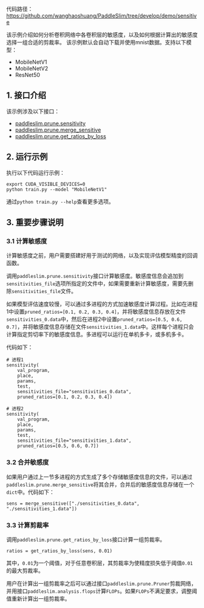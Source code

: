 代码路径：https://github.com/wanghaoshuang/PaddleSlim/tree/develop/demo/sensitive

该示例介绍如何分析卷积网络中各卷积层的敏感度，以及如何根据计算出的敏感度选择一组合适的剪裁率。
该示例默认会自动下载并使用mnist数据。支持以下模型：

- MobileNetV1
- MobileNetV2
- ResNet50

## 1. 接口介绍

该示例涉及以下接口：

- [paddleslim.prune.sensitivity](https://paddlepaddle.github.io/PaddleSlim/api/prune_api/#sensitivity)
- [paddleslim.prune.merge_sensitive](https://paddlepaddle.github.io/PaddleSlim/api/prune_api/#merge_sensitive)
- [paddleslim.prune.get_ratios_by_loss](https://paddlepaddle.github.io/PaddleSlim/api/prune_api/#get_ratios_by_losssensitivities-loss)

## 2. 运行示例

执行以下代码运行示例：

```
export CUDA_VISIBLE_DEVICES=0
python train.py --model "MobileNetV1"
```

通过`python train.py --help`查看更多选项。

## 3. 重要步骤说明

### 3.1 计算敏感度

计算敏感度之前，用户需要搭建好用于测试的网络，以及实现评估模型精度的回调函数。

调用`paddleslim.prune.sensitivity`接口计算敏感度。敏感度信息会追加到`sensitivities_file`选项所指定的文件中，如果需要重新计算敏感度，需要先删除`sensitivities_file`文件。

如果模型评估速度较慢，可以通过多进程的方式加速敏感度计算过程。比如在进程1中设置`pruned_ratios=[0.1, 0.2, 0.3, 0.4]`，并将敏感度信息存放在文件`sensitivities_0.data`中，然后在进程2中设置`pruned_ratios=[0.5, 0.6, 0.7]`，并将敏感度信息存储在文件`sensitivities_1.data`中。这样每个进程只会计算指定剪切率下的敏感度信息。多进程可以运行在单机多卡，或多机多卡。

代码如下：

```
# 进程1
sensitivity(
    val_program,
    place,
    params,
    test,
    sensitivities_file="sensitivities_0.data",
    pruned_ratios=[0.1, 0.2, 0.3, 0.4])
```

```
# 进程2
sensitivity(
    val_program,
    place,
    params,
    test,
    sensitivities_file="sensitivities_1.data",
    pruned_ratios=[0.5, 0.6, 0.7])
```


### 3.2 合并敏感度

如果用户通过上一节多进程的方式生成了多个存储敏感度信息的文件，可以通过`paddleslim.prune.merge_sensitive`将其合并，合并后的敏感度信息存储在一个`dict`中。代码如下：

```
sens = merge_sensitive(["./sensitivities_0.data", "./sensitivities_1.data"])
```

### 3.3 计算剪裁率

调用`paddleslim.prune.get_ratios_by_loss`接口计算一组剪裁率。

```
ratios = get_ratios_by_loss(sens, 0.01)
```

其中，`0.01`为一个阈值，对于任意卷积层，其剪裁率为使精度损失低于阈值`0.01`的最大剪裁率。

用户在计算出一组剪裁率之后可以通过接口`paddleslim.prune.Pruner`剪裁网络，并用接口`paddleslim.analysis.flops`计算`FLOPs`。如果`FLOPs`不满足要求，调整阈值重新计算出一组剪裁率。
